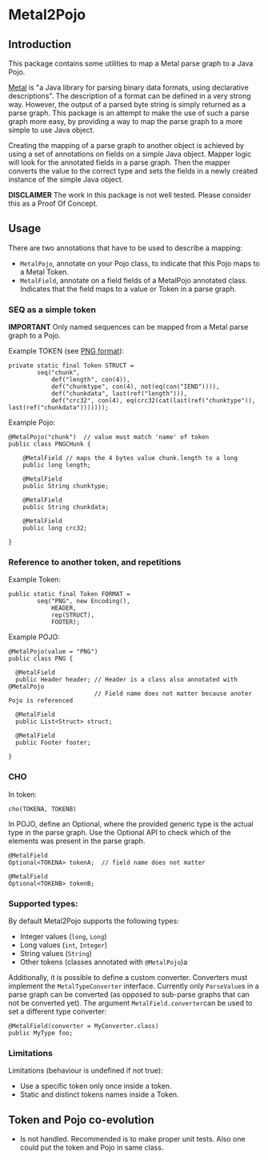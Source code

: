 # Metal2Pojo

## Introduction

This package contains some utilities to map a Metal parse graph to a Java Pojo.

[Metal](https://github.com/parsingdata/metal) is "a Java library for parsing 
binary data formats, using declarative descriptions". The description of a 
format can be defined in a very strong way. However, the output of a parsed 
byte string is simply returned as a parse graph. This package is an attempt to
make the use of such a parse graph more easy, by providing a way to map the
parse graph to a more simple to use Java object.

Creating the mapping of a parse graph to another object is achieved by using
a set of annotations on fields on a simple Java object. Mapper logic will look
for the annotated fields in a parse graph. Then the mapper converts the value
to the correct type and sets the fields in a newly created instance of the
simple Java object.


**DISCLAIMER** The work in this package is not well tested. Please consider 
this as a Proof Of Concept.


## Usage

There are two annotations that have to be used to describe a mapping:

* `MetalPojo`, annotate on your Pojo class, to indicate that this Pojo maps to 
   a Metal Token.
* `MetalField`, annotate on a field fields of a MetalPojo annotated class.
   Indicates that the field maps to a value or Token in a parse graph.

### SEQ as a simple token

**IMPORTANT** Only named sequences can be mapped from a Metal parse graph to a 
Pojo.

Example TOKEN (see [PNG format](https://github.com/parsingdata/metal/blob/master/formats/src/main/java/io/parsingdata/metal/format/PNG.java)):


    private static final Token STRUCT =
            seq("chunk",
                def("length", con(4)),
                def("chunktype", con(4), not(eq(con("IEND")))),
                def("chunkdata", last(ref("length"))),
                def("crc32", con(4), eq(crc32(cat(last(ref("chunktype")), last(ref("chunkdata")))))));


Example Pojo:

    @MetalPojo("chunk")  // value must match 'name' of token
    public class PNGCHunk {
    
    	@MetalField // maps the 4 bytes value chunk.length to a long
    	public long length;
    	
    	@MetalField
    	public String chunktype;
    	
    	@MetalField
    	public String chunkdata;
    	
    	@MetalField
    	public long crc32;
    	
    }


### Reference to another token, and repetitions

Example Token:

    public static final Token FORMAT =
            seq("PNG", new Encoding(),
                HEADER,
                rep(STRUCT),
                FOOTER);


Example POJO:

    @MetalPojo(value = "PNG")
    public class PNG {

      @MetalField
      public Header header; // Header is a class also annotated with @MetalPojo
                            // Field name does not matter because anoter Pojo is referenced
      
      @MetalField
      public List<Struct> struct;
      
      @MetalField
      public Footer footer;
      
    }


### CHO

In token:

    cho(TOKENA, TOKENB)

In POJO, define an Optional, where the provided generic type is the actual
type in the parse graph. Use the Optional API to check which of the elements
was present in the parse graph.

    @MetalField
    Optional<TOKENA> tokenA;  // field name does not matter

    @MetalField
    Optional<TOKENB> tokenB;


### Supported types:

By default Metal2Pojo supports the following types:

 * Integer values (`long`, `Long`)
 * Long values (`int`, `Integer`)
 * String values (`String`)
 * Other tokens (classes annotated with `@MetalPojo`)a

Additionally, it is possible to define a custom converter. Converters
must implement the `MetalTypeConverter` interface. Currently only `ParseValue`s
in a parse graph can be converted (as opposed to sub-parse graphs that can not
be converted yet). The argument `MetalField.converter`can be used to set a 
different type converter:

    @MetalField(converter = MyConverter.class)
    public MyType foo;


### Limitations

Limitations (behaviour is undefined if not true):

 * Use a specific token only once inside a token.
 * Static and distinct tokens names inside a Token.


## Token and Pojo co-evolution

 * Is not handled. Recommended is to make proper unit tests. Also one could
   put the token and Pojo in same class.

